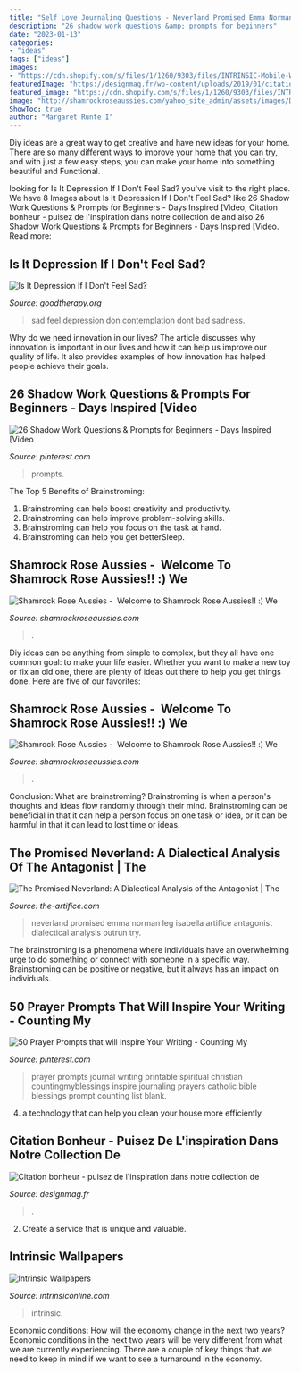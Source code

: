 ```yaml
---
title: "Self Love Journaling Questions - Neverland Promised Emma Norman Leg Isabella Artifice Antagonist Dialectical Analysis Outrun Try"
description: "26 shadow work questions &amp; prompts for beginners"
date: "2023-01-13"
categories:
- "ideas"
tags: ["ideas"]
images:
- "https://cdn.shopify.com/s/files/1/1260/9303/files/INTRINSIC-Mobile-Wallpaper-Mindfulness.jpg?v=1604546785"
featuredImage: "https://designmag.fr/wp-content/uploads/2019/01/citation-bonheur-celebre-fond-ecran.jpg"
featured_image: "https://cdn.shopify.com/s/files/1/1260/9303/files/INTRINSIC-Mobile-Wallpaper-Mindfulness.jpg?v=1604546785"
image: "http://shamrockroseaussies.com/yahoo_site_admin/assets/images/DSC_0716.10500500_std.jpg"
ShowToc: true
author: "Margaret Runte I"
---
```



Diy ideas are a great way to get creative and have new ideas for your home. There are so many different ways to improve your home that you can try, and with just a few easy steps, you can make your home into something beautiful and Functional.

	

		
looking for Is It Depression If I Don&#039;t Feel Sad? you've visit to the right place. We have 8 Images about Is It Depression If I Don&#039;t Feel Sad? like 26 Shadow Work Questions &amp; Prompts for Beginners - Days Inspired [Video, Citation bonheur - puisez de l&#039;inspiration dans notre collection de and also 26 Shadow Work Questions &amp; Prompts for Beginners - Days Inspired [Video. Read more:
		
    
## Is It Depression If I Don&#039;t Feel Sad?

<img loading=lazy src="https://www.goodtherapy.org/blog/blog/wp-content/uploads/2014/04/contemplation-1024x729.jpg" onerror="this.onerror=null;this.src='https://tse3.mm.bing.net/th?id=OIP.EkuiQjLk0LpXa2zB9pV9VQHaFR&amp;pid=15.1';" alt="Is It Depression If I Don&#039;t Feel Sad?">

_Source: goodtherapy.org_

>sad feel depression don contemplation dont bad sadness. 

	

Why do we need innovation in our lives?
The article discusses why innovation is important in our lives and how it can help us improve our quality of life. It also provides examples of how innovation has helped people achieve their goals.

    
## 26 Shadow Work Questions &amp; Prompts For Beginners - Days Inspired [Video

<img loading=lazy src="https://i.pinimg.com/736x/19/34/57/193457474d43b5a00594f7bba8bb3287.jpg" onerror="this.onerror=null;this.src='https://tse3.mm.bing.net/th?id=OIP.xLnvCAPiBzgM2GdXM2zukQHaLH&amp;pid=15.1';" alt="26 Shadow Work Questions &amp; Prompts for Beginners - Days Inspired [Video">

_Source: pinterest.com_

>prompts. 

	

The Top 5 Benefits of Brainstroming:
1. Brainstroming can help boost creativity and productivity.
2. Brainstroming can help improve problem-solving skills.
3. Brainstroming can help you focus on the task at hand.
4. Brainstroming can help you get betterSleep.

    
## Shamrock Rose Aussies - ﻿﻿﻿ Welcome To Shamrock Rose Aussies!! :) We

<img loading=lazy src="http://shamrockroseaussies.com/yahoo_site_admin/assets/images/DSC_0212.176181402_std.JPG" onerror="this.onerror=null;this.src='https://tse3.mm.bing.net/th?id=OIP.XhlscC2gYBbfFccpWS6viQHaGP&amp;pid=15.1';" alt="Shamrock Rose Aussies - ﻿﻿﻿ Welcome to Shamrock Rose Aussies!! :) We">

_Source: shamrockroseaussies.com_

>. 

	

Diy ideas can be anything from simple to complex, but they all have one common goal: to make your life easier. Whether you want to make a new toy or fix an old one, there are plenty of ideas out there to help you get things done. Here are five of our favorites: 

    
## Shamrock Rose Aussies - ﻿﻿﻿ Welcome To Shamrock Rose Aussies!! :) We

<img loading=lazy src="http://shamrockroseaussies.com/yahoo_site_admin/assets/images/DSC_0716.10500500_std.jpg" onerror="this.onerror=null;this.src='https://tse2.mm.bing.net/th?id=OIP.ywHyXSOmdryMRxNFAASMnwHaE-&amp;pid=15.1';" alt="Shamrock Rose Aussies - ﻿﻿﻿ Welcome to Shamrock Rose Aussies!! :) We">

_Source: shamrockroseaussies.com_

>. 

	

Conclusion:
What are brainstroming? Brainstroming is when a person's thoughts and ideas flow randomly through their mind. Brainstroming can be beneficial in that it can help a person focus on one task or idea, or it can be harmful in that it can lead to lost time or ideas.

    
## The Promised Neverland: A Dialectical Analysis Of The Antagonist | The

<img loading=lazy src="https://the-artifice.com/wp-content/uploads/2020/06/4.jpg" onerror="this.onerror=null;this.src='https://tse3.mm.bing.net/th?id=OIP.gwKWk7YY8E1-hbQqRR3INwHaEK&amp;pid=15.1';" alt="The Promised Neverland: A Dialectical Analysis of the Antagonist | The">

_Source: the-artifice.com_

>neverland promised emma norman leg isabella artifice antagonist dialectical analysis outrun try. 

	

The brainstroming is a phenomena where individuals have an overwhelming urge to do something or connect with someone in a specific way. Brainstroming can be positive or negative, but it always has an impact on individuals.

    
## 50 Prayer Prompts That Will Inspire Your Writing - Counting My

<img loading=lazy src="https://i.pinimg.com/736x/cb/50/5a/cb505a876096f723697bb1f824e210a8--journal-ideas-journal-inspiration.jpg" onerror="this.onerror=null;this.src='https://tse3.mm.bing.net/th?id=OIP.jkdQ9TaaNsNFEZjCqgmiFQDMEy&amp;pid=15.1';" alt="50 Prayer Prompts that will Inspire Your Writing - Counting My">

_Source: pinterest.com_

>prayer prompts journal writing printable spiritual christian countingmyblessings inspire journaling prayers catholic bible blessings prompt counting list blank. 

	

4. a technology that can help you clean your house more efficiently

    
## Citation Bonheur - Puisez De L&#039;inspiration Dans Notre Collection De

<img loading=lazy src="https://designmag.fr/wp-content/uploads/2019/01/citation-bonheur-celebre-fond-ecran.jpg" onerror="this.onerror=null;this.src='https://tse1.mm.bing.net/th?id=OIP.TQr24TPXBsxE1ciwowAjEQHaE3&amp;pid=15.1';" alt="Citation bonheur - puisez de l&#039;inspiration dans notre collection de">

_Source: designmag.fr_

>. 

	

2. Create a service that is unique and valuable.

    
## Intrinsic Wallpapers

<img loading=lazy src="https://cdn.shopify.com/s/files/1/1260/9303/files/INTRINSIC-Mobile-Wallpaper-Mindfulness.jpg?v=1604546785" onerror="this.onerror=null;this.src='https://tse2.mm.bing.net/th?id=OIP.ZzlR2CqVrSW6QjOSauDSpwHaNK&amp;pid=15.1';" alt="Intrinsic Wallpapers">

_Source: intrinsiconline.com_

>intrinsic. 

	

Economic conditions: How will the economy change in the next two years?
Economic conditions in the next two years will be very different from what we are currently experiencing. There are a couple of key things that we need to keep in mind if we want to see a turnaround in the economy.

